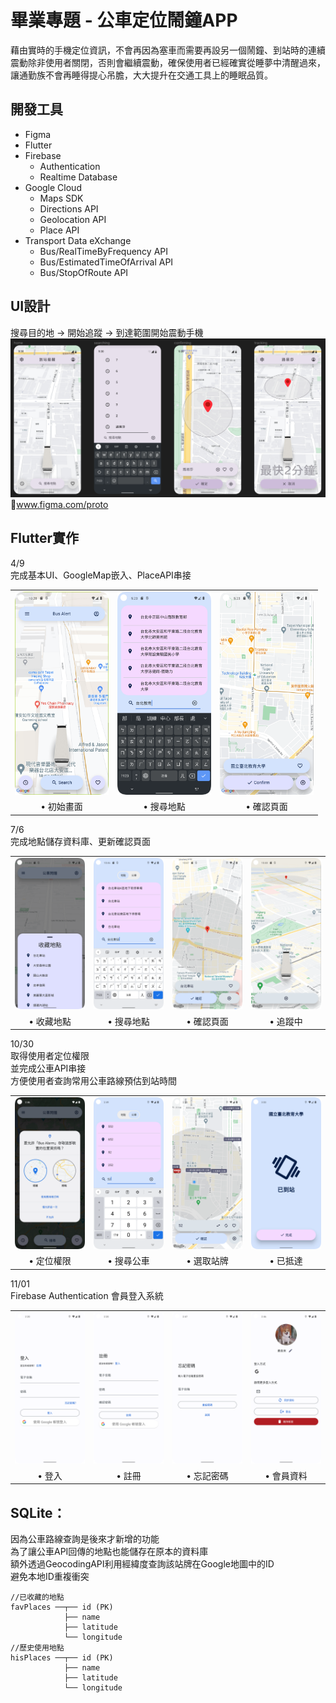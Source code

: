 # 畢業專題 - 公車定位鬧鐘APP  

藉由實時的手機定位資訊，不會再因為塞車而需要再設另一個鬧鐘、到站時的連續震動除非使用者關閉，否則會繼續震動，確保使用者已經確實從睡夢中清醒過來，讓通勤族不會再睡得提心吊膽，大大提升在交通工具上的睡眠品質。  


## 開發工具
- Figma
- Flutter
- Firebase
  - Authentication
  - Realtime Database
- Google Cloud
  - Maps SDK
  - Directions API
  - Geolocation API
  - Place API
- Transport Data eXchange
  - Bus/RealTimeByFrequency API
  - Bus/EstimatedTimeOfArrival API
  - Bus/StopOfRoute API



## UI設計  
搜尋目的地 -> 開始追蹤 -> 到達範圍開始震動手機    
<img src="./ScreenShots/UI.png" width = 600px>  
🔗<a href="https://www.figma.com/proto/clo1boyJskf7hxhSgp7uKp/%E5%88%B0%E7%AB%99%E6%8F%90%E9%86%92APP?page-id=0%3A1&node-id=212-80&viewport=-10%2C-632%2C0.71&scaling=scale-down&starting-point-node-id=3%3A4/">www.figma.com/proto</a>  





## Flutter實作
4/9   
完成基本UI、GoogleMap嵌入、PlaceAPI串接
<table>
  <tr>
    <td><img src="./ScreenShots/mainPage.png" width = 150px ></td>
    <td><img src="./ScreenShots/searchingPlace.png" width = 150px></td>
    <td><img src="./ScreenShots/confirming.png" width = 150px></td>
    <!--<td><img src="./ScreenShots/addItem.jpg" width = 150px></td>-->
  </tr>
  <tr>
    <td align="center">• 初始畫面</td>
    <td align="center">• 搜尋地點</td>
    <td align="center">• 確認頁面</td>
    <!--<td align="center">• 新增項目<br>(正負分別代表收入和支出)</td>-->
  </tr>
</table>


7/6   
完成地點儲存資料庫、更新確認頁面
<table>
  <tr>
    <td><img src="./ScreenShots/fav_20230706.png" width = 150px ></td>
    <td><img src="./ScreenShots/searchingPlace_20230706.png" width = 150px></td>
    <td><img src="./ScreenShots/confirming_20230706.png" width = 150px></td>
    <td><img src="./ScreenShots/tracking_20230706.png" width = 150px></td>
  </tr>
  <tr>
    <td align="center">• 收藏地點</td>
    <td align="center">• 搜尋地點</td>
    <td align="center">• 確認頁面</td>
    <td align="center">• 追蹤中</td>
  </tr>
</table>


10/30   
取得使用者定位權限  
並完成公車API串接  
方便使用者查詢常用公車路線預估到站時間
<table>
  <tr>
    <td><img src="./ScreenShots/locationPermission.png" width = 150px ></td>
    <td><img src="./ScreenShots/busSearching.png" width = 150px></td>
    <td><img src="./ScreenShots/busComfirming.png" width = 150px></td>
    <td><img src="./ScreenShots/arrived.png" width = 150px></td>
  </tr>
  <tr>
    <td align="center">• 定位權限</td>
    <td align="center">• 搜尋公車</td>
    <td align="center">• 選取站牌</td>
    <td align="center">• 已抵達</td>
  </tr>
</table>



11/01   
Firebase Authentication 會員登入系統
<table>
  <tr>
    <td><img src="./ScreenShots/login.png" width = 150px ></td>
    <td><img src="./ScreenShots/register.png" width = 150px></td>
    <td><img src="./ScreenShots/forgotPassword.png" width = 150px></td>
    <td><img src="./ScreenShots/profile.png" width = 150px></td>
  </tr>
  <tr>
    <td align="center">• 登入</td>
    <td align="center">• 註冊</td>
    <td align="center">• 忘記密碼</td>
    <td align="center">• 會員資料</td>
  </tr>
</table>



## SQLite：

因為公車路線查詢是後來才新增的功能  
為了讓公車API回傳的地點也能儲存在原本的資料庫  
額外透過GeocodingAPI利用經緯度查詢該站牌在Google地圖中的ID  
避免本地ID重複衝突
```
//已收藏的地點
favPlaces ──┬── id (PK)
            ├── name
            ├── latitude
            └── longitude
//歷史使用地點    
hisPlaces ──┬── id (PK)
            ├── name
            ├── latitude
            └── longitude
```

